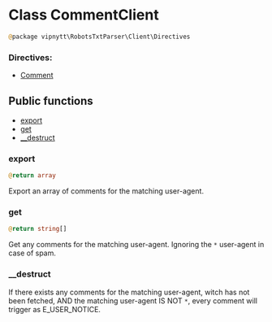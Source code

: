 # Class CommentClient
```php
@package vipnytt\RobotsTxtParser\Client\Directives
```

### Directives:
- [Comment](../Directives.md#comment)

## Public functions
- [export](#export)
- [get](#get)
- [__destruct](#__destruct)

### export
```php
@return array
```
Export an array of comments for the matching user-agent.

### get
```php
@return string[]
```
Get any comments for the matching user-agent. Ignoring the `*` user-agent in case of spam.

### __destruct
If there exists any comments for the matching user-agent, witch has not been fetched, AND the matching user-agent IS NOT `*`, every comment will trigger as E_USER_NOTICE.
